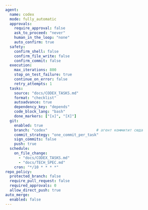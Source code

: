 ```yaml
---
agent:
  name: codex
  mode: fully_automatic
  approvals:
    require_approval: false
    ask_to_proceed: "never"
    human_in_the_loop: "none"
    auto_confirm: true
  safety:
    confirm_shell: false
    confirm_file_write: false
    confirm_commit: false
  execution:
    max_iterations: 800
    stop_on_test_failure: true
    continue_on_error: false
    retry_attempts: 1
  tasks:
    source: "docs/CODEX_TASKS.md"
    format: "checklist"
    autoadvance: true
    dependency_key: "depends"
    code_block_lang: "bash"
    done_markers: ["[x]", "[X]"]
  git:
    enabled: true
    branch: "codex"                      # агент коммитит сюда
    commit_strategy: "one_commit_per_task"
    sign_commits: false
    push: true
  schedule:
    on_file_change:
      - "docs/CODEX_TASKS.md"
      - "docs/TECH_SPEC.md"
    cron: "*/10 * * * *"
repo_policy:
  protected_branch: false
  require_pull_request: false
  required_approvals: 0
  allow_direct_push: true
auto_merge:
  enabled: false
---
```


